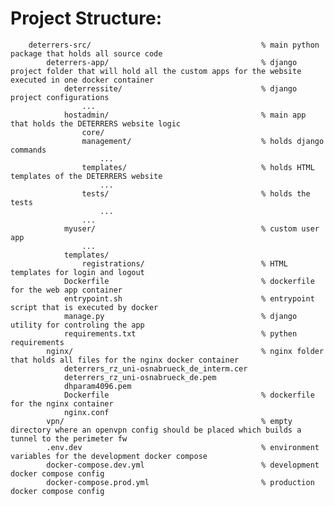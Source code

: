 # Project Structure:

        deterrers-src/                                      % main python package that holds all source code
            deterrers-app/                                  % django project folder that will hold all the custom apps for the website executed in one docker container
                deterressite/                               % django project configurations
                    ...
                hostadmin/                                  % main app that holds the DETERRERS website logic
                    core/
                    management/                             % holds django commands
                        ...
                    templates/                              % holds HTML templates of the DETERRERS website
                        ...
                    tests/                                  % holds the tests
                        ...
                    ...
                myuser/                                     % custom user app
                    ...
                templates/
                    registrations/                          % HTML templates for login and logout
                Dockerfile                                  % dockerfile for the web app container
                entrypoint.sh                               % entrypoint script that is executed by docker
                manage.py                                   % django utility for controling the app
                requirements.txt                            % pythen requirements
            nginx/                                          % nginx folder that holds all files for the nginx docker container
                deterrers_rz_uni-osnabrueck_de_interm.cer
                deterrers_rz_uni-osnabrueck_de.pem
                dhparam4096.pem
                Dockerfile                                  % dockerfile for the nginx container
                nginx.conf
            vpn/                                            % empty directory where an openvpn config should be placed which builds a tunnel to the perimeter fw
            .env.dev                                        % environment variables for the development docker compose
            docker-compose.dev.yml                          % development docker compose config
            docker-compose.prod.yml                         % production docker compose config

                